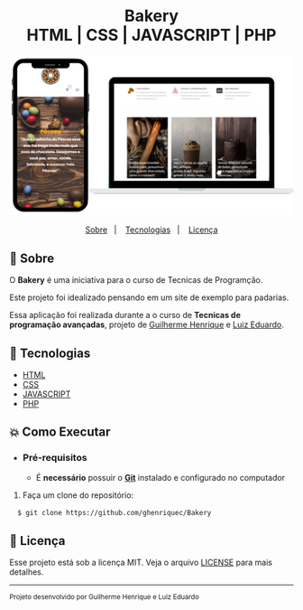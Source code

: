 <h1 align="center">
    <br>Bakery<br/>
    HTML | CSS | JAVASCRIPT | PHP
</h1>

<p align="center">
  <img alt="Made by Guilherme Henrique and Luiz Eduardo" src="https://github.com/ghenriquec/Bakery/blob/main/BakeryMockup.png"><br/>
</p>

<p align="center">
  <a href="#bookmark-sobre">Sobre</a>&nbsp;&nbsp;&nbsp;|&nbsp;&nbsp;&nbsp;
  <a href="#rocket-tecnologias">Tecnologias</a>&nbsp;&nbsp;&nbsp;|&nbsp;&nbsp;&nbsp</a>
  <a href="#memo-licença">Licença</a>
</p>

## :bookmark: Sobre

O **Bakery** é uma iniciativa para o curso de Tecnicas de Programção.
  
Este projeto foi idealizado pensando em um site de exemplo para padarias.
  
Essa aplicação foi realizada durante a o curso de **Tecnicas de programação avançadas**, projeto de [Guilherme Henrique](https://www.linkedin.com/in/ghenriquec/) e [Luiz Eduardo](https://github.com/luizranngel).

## :rocket: Tecnologias

-  [HTML](https://devdocs.io/html/)
-  [CSS](https://devdocs.io/css/)
-  [JAVASCRIPT](https://devdocs.io/javascript/)
-  [PHP](https://www.php.net/)


## :boom: Como Executar

- ### **Pré-requisitos**

  - É **necessário** possuir o **[Git](https://git-scm.com/)** instalado e configurado no computador

1. Faça um clone do repositório:

```sh
  $ git clone https://github.com/ghenriquec/Bakery
```

## :memo: Licença

Esse projeto está sob a licença MIT. Veja o arquivo [LICENSE](LICENSE.md) para mais detalhes.

---
<sup>Projeto desenvolvido por Guilherme Henrique e Luiz Eduardo </sup>

